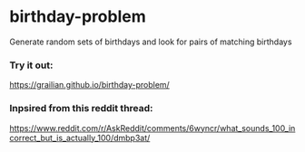 # birthday-problem
Generate random sets of birthdays and look for pairs of matching birthdays

### Try it out:
https://grailian.github.io/birthday-problem/

### Inpsired from this reddit thread:
https://www.reddit.com/r/AskReddit/comments/6wyncr/what_sounds_100_incorrect_but_is_actually_100/dmbp3at/

